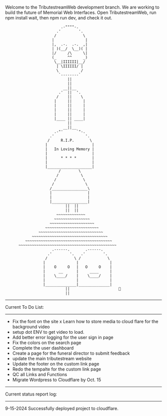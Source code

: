 Welcome to the TributestreamWeb development branch.
We are working to build the future of Memorial Web Interfaces.
Open TributestreamWeb, run npm install wait, then npm run dev, and check it out.

                             .-""""-.
                           .'        '.
                          /            \
                         |              |
                         |,  .-.  .-.  ,|
                         | )(__/  \__)( |
                         |/     /\     \|
                         (_     ^^     _)
                          \__|IIIIII|__/
                           | \IIIIII/ |
                           \          /
                            `--------`
                                ||
                                ||
                              __||__
                            .'  ||  '.
                           /    ||    \
                          |     ||     |
                          |     ||     |
                          |     ||     |
                          |     ||     |
                          |____ || ____|
                                ||
                              __||__
                          .-"'      `"-.
                        .'              '.
                       /     R.I.P.       \
                      |                    |
                      |   In Loving Memory |
                      |                    |
                      |      * * * *       |
                      |                    |
                      |____________________|
                            /        \
                           /          \
                          /            \
                         /              \
                        /________________\
                        |                |
                        |                |
                        |________________|
                               ||  ||
                               ||  ||
                           ~~~~~~~~~~~~~
                          ~~~~~~~~~~~~~~~~
                        ~~~~~~~~~~~~~~~~~~~~
                      ~~~~~~~~~~~~~~~~~~~~~~~~
                   ~~~~~~~~~~~~~~~~~~~~~~~~~~~~~
                ~~~~~~~~~~~~~~~~~~~~~~~~~~~~~~~~~~
             ~~~~~~~~~~~~~~~~~~~~~~~~~~~~~~~~~~~~~~~
          ~~~~~~~~~~~~~~~~~~~~~~~~~~~~~~~~~~~~~~~~~~~~
                         .------.       .------.
                       .'        '.   .'        '.
                      /            \ /            \
                     |              |              |
                     |    O     O   |   O     O    |
                     |      __      |     ____     |
                     |    \____/    |    \____/    |
                     |              |              |
                     |______________|______________|
                               ||                      🌙
                               ||

*******************
Current To Do List:
*******************
- Fix the font on the site
x Learn how to store media to cloud flare for the background video
- setup dot ENV to get video to load.
- Add better error logging for the user sign in page
- Fix the colors on the search page
- Complete the user dashboard
- Create a page for the funeral director to submit feedback
- update the main tributestream website
- Update the footer on the custom link page
- Redo the tempalte for the custom link page
- QC all Links and Functions
- Migrate Wordpress to Cloudflare by Oct. 15 


**************************
Current status report log:
**************************


9-15-2024 
Successfully deployed project to cloudflare.

